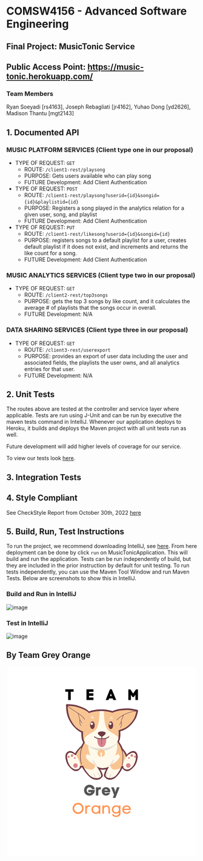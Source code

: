 # COMSW4156 - Advanced Software Engineering

## Final Project: MusicTonic Service

## Public Access Point: https://music-tonic.herokuapp.com/

### Team Members

Ryan Soeyadi [rs4163], Joseph Rebagliati [jr4162], Yuhao Dong [yd2626], Madison Thantu [mgt2143]

## 1. Documented API

### MUSIC PLATFORM SERVICES (Client type one in our proposal)

- TYPE OF REQUEST: `GET`
    - ROUTE: `/client1-rest/playsong`
    - PURPOSE: Gets users available who can play song
    - FUTURE Development: Add Client Authentication
- TYPE OF REQUEST: `POST`
    - ROUTE: `/client1-rest/playsong?userid={id}&songid={id}&playlistid={id}`
    - PURPOSE: Registers a song played in the analytics relation for a given user, song, and playlist
    - FUTURE Development: Add Client Authentication
- TYPE OF REQUEST: `PUT`
    - ROUTE: `/client1-rest/likesong?userid={id}&songid={id}`
    - PURPOSE: registers songs to a default playlist for a user, creates default playlist if it does not exist, and increments and returns the like count for a song.
    - FUTURE Development: Add Client Authentication
### MUSIC ANALYTICS SERVICES (Client type two in our proposal)
- TYPE OF REQUEST: `GET`
  - ROUTE: `/client2-rest/top3songs`
  - PURPOSE: gets the top 3 songs by like count, and it calculates the average # of playlists that the songs occur in overall.
  - FUTURE Development: N/A
### DATA SHARING SERVICES  (Client type three in our proposal)
- TYPE OF REQUEST: `GET`
  - ROUTE: `/client3-rest/userexport`
  - PURPOSE: provides an export of user data including the user and associated fields, the playlists the user owns, and all analytics entries for that user.
  - FUTURE Development: N/A
## 2. Unit Tests

The routes above are tested at the controller and service layer where applicable. Tests are run using J-Unit and can be run by executive the maven tests command in IntelliJ. Whenever our application deploys to Heroku, it builds and deploys
the Maven project with all unit tests run as well.

Future development will add higher levels of coverage for our service.

To view our tests look [here](https://github.com/J-Rebs/friendly-couscous/tree/main/MusicTonic/src/test/java/com/example/musictonic).

## 3. Integration Tests

## 4. Style Compliant

See CheckStyle Report from October 30th, 2022
[here](https://htmlpreview.github.io/?https://github.com/J-Rebs/friendly-couscous/blob/main/MusicTonic/SiteReports/site%2030_October_2022/checkstyle.html)

## 5. Build, Run, Test Instructions

To run the project, we recommend downloading IntelliJ, see [here](https://www.jetbrains.com/idea/). From here deployment can be done by click `run` on MusicTonicApplication. This will build and run the application. Tests can be run
independently of build, but they are included in the prior instruction by default for unit testing. To run tests independently, you can use the Maven Tool Window and run Maven Tests. Below are screenshots to show this in IntelliJ.

### Build and Run in IntelliJ

![image](https://user-images.githubusercontent.com/84640075/197676982-2d11ce27-ec65-4ad3-bf0e-e516858d6eaa.png)

### Test in IntelliJ

![image](https://user-images.githubusercontent.com/84640075/197677593-b653a00f-21d8-45eb-8775-ffed29003ab1.png)

## By Team Grey Orange
<p align="center">
  <img max-width="500" max-height="500" src="img.png">
</p>
